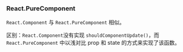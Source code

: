 ### React.PureComponent

`React.Component` 与 `React.PureComponent` 相似。

区别：`React.Component`没有实现 `shouldComponentUpdate()`，而 `React.PureComponent`
中以浅对比 prop 和 state 的方式来实现了该函数。

